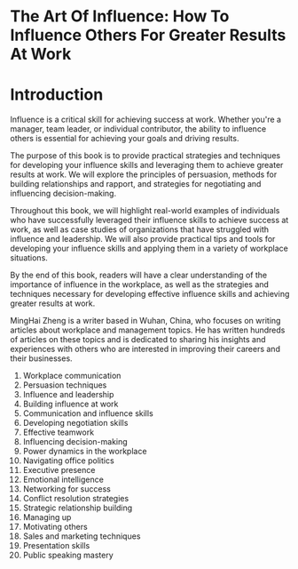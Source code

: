 # The Art Of Influence: How To Influence Others For Greater Results At Work

# Introduction

Influence is a critical skill for achieving success at work. Whether you're a manager, team leader, or individual contributor, the ability to influence others is essential for achieving your goals and driving results.

The purpose of this book is to provide practical strategies and techniques for developing your influence skills and leveraging them to achieve greater results at work. We will explore the principles of persuasion, methods for building relationships and rapport, and strategies for negotiating and influencing decision-making.

Throughout this book, we will highlight real-world examples of individuals who have successfully leveraged their influence skills to achieve success at work, as well as case studies of organizations that have struggled with influence and leadership. We will also provide practical tips and tools for developing your influence skills and applying them in a variety of workplace situations.

By the end of this book, readers will have a clear understanding of the importance of influence in the workplace, as well as the strategies and techniques necessary for developing effective influence skills and achieving greater results at work.



MingHai Zheng is a writer based in Wuhan, China, who focuses on writing articles about workplace and management topics. He has written hundreds of articles on these topics and is dedicated to sharing his insights and experiences with others who are interested in improving their careers and their businesses.



1. Workplace communication
2. Persuasion techniques
3. Influence and leadership
4. Building influence at work
5. Communication and influence skills
6. Developing negotiation skills
7. Effective teamwork
8. Influencing decision-making
9. Power dynamics in the workplace
10. Navigating office politics
11. Executive presence
12. Emotional intelligence
13. Networking for success
14. Conflict resolution strategies
15. Strategic relationship building
16. Managing up
17. Motivating others
18. Sales and marketing techniques
19. Presentation skills
20. Public speaking mastery

